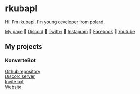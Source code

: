 # rkubapl

Hi! I'm rkubapl. I'm young developer from poland.

[My page](http://rkubapl.xyz) :diamond_shape_with_a_dot_inside:
[Discord](https://discord.gg/3KFuZ5t) :diamond_shape_with_a_dot_inside:
[Twitter](https://twitter.com/rkubapl) :diamond_shape_with_a_dot_inside:
[Instagram](https://instagram.com/rkubapl) :diamond_shape_with_a_dot_inside:
[Facebook](https://fb.com/rkubapl) :diamond_shape_with_a_dot_inside:
[Youtube](https://www.youtube.com/channel/UCdupJ-JLCWGcvPU2Ek3RprQ?sub_confirmation=1)

## My projects

### KonverteBot
[Github repository](https://github.com/rkubapl/KonverteBot)<br>
[Discord server](https://discord.gg/9yHRwt4)<br>
[Invite bot](https://discordapp.com/oauth2/authorize?client_id=594589970740543490&permissions=8&&scope=bot)<br>
[Website](http://bot.rkubapl.xyz)<br>
